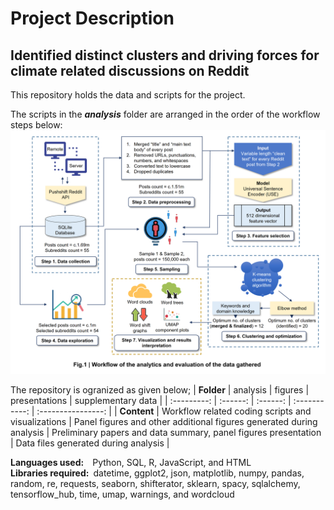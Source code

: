 # Project Description

## Identified distinct clusters and driving forces for climate related discussions on Reddit

This repository holds the data and scripts for the project.

The scripts in the **_analysis_** folder are arranged in the order of the workflow steps below:
![Workflow](https://github.com/akshaydnicator/ClimateChangeReddit/blob/main/Workflow.png)

The repository is ogranized as given below;
| **Folder** | analysis | figures | presentations | supplementary data |
| :---------: | :------: | :------: | :-----------: | :----------------: |
| **Content** | Workflow related coding scripts and visualizations | Panel figures and other additional figures generated during analysis | Preliminary papers and data summary, panel figures presentation | Data files generated during analysis |

**Languages used:**&emsp;Python, SQL, R, JavaScript, and HTML<br>
**Libraries required:**&ensp;datetime, ggplot2, json, matplotlib, numpy, pandas, random, re, requests, seaborn, shifterator, sklearn, spacy, sqlalchemy, tensorflow_hub, time, umap, warnings, and wordcloud
